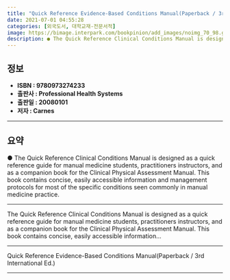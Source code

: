 ```yaml
---
title: "Quick Reference Evidence-Based Conditions Manual(Paperback / 3rd International Ed.)"
date: 2021-07-01 04:55:28
categories: [외국도서, 대학교재-전문서적]
image: https://bimage.interpark.com/bookpinion/add_images/noimg_70_98.gif
description: ● The Quick Reference Clinical Conditions Manual is designed as a quick reference guide for manual medicine students, practitioners instructors, and as a comp
---
```


## **정보**

- **ISBN : 9780973274233**
- **출판사 : Professional Health Systems**
- **출판일 : 20080101**
- **저자 : Carnes**

------



## **요약**

●  The Quick Reference Clinical Conditions Manual is designed as a quick reference guide for manual medicine students, practitioners  instructors, and as a companion book for the Clinical Physical Assessment Manual. This book contains concise, easily accessible information and management protocols for most of the specific conditions seen commonly in manual medicine practice.

------

The Quick Reference Clinical Conditions Manual is designed as a quick reference guide for manual medicine students, practitioners  instructors, and as a companion book for the Clinical Physical Assessment Manual. This book contains concise, easily accessible information... 

------


Quick Reference Evidence-Based Conditions Manual(Paperback / 3rd International Ed.) 

------


